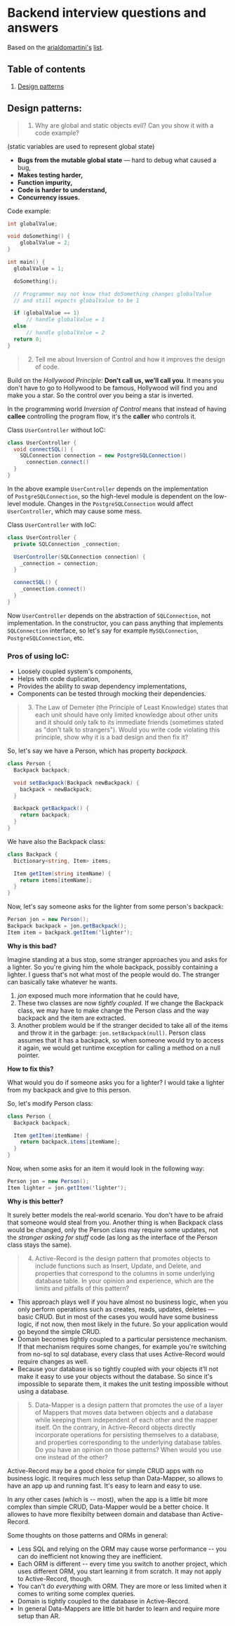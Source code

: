 # Backend interview questions and answers

Based on the [arialdomartini's](https://github.com/arialdomartini) [list](https://github.com/arialdomartini/Back-End-Developer-Interview-Questions#patterns).

## Table of contents

1. [Design patterns](#patterns)

## <a name='patterns'>Design patterns:</a>

> 1.  Why are global and static objects evil? Can you show it with a code example?

(static variables are used to represent global state)

- **Bugs from the mutable global state** — hard to debug what caused a bug,
- **Makes testing harder,**
- **Function impurity,**
- **Code is harder to understand,**
- **Concurrency issues.**

Code example:

```c
int globalValue;

void doSomething() {
    globalValue = 2;
}

int main() {
  globalValue = 1;

  doSomething();

  // Programmer may not know that doSomething changes globalValue
  // and still expects globalValue to be 1

  if (globalValue == 1)
      // handle globalValue = 1
  else
      // handle globalValue = 2
  return 0;
}
```

> 2. Tell me about Inversion of Control and how it improves the design of code.

Build on the _Hollywood Principle:_ **Don’t call us, we’ll call you**. It means you don't have to go to Hollywood to be famous, Hollywood will find you and make you a star. So the control over you being a star is inverted.

In the programming world _Inversion of Control_ means that instead of having **callee** controlling the program flow, it's the **caller** who controls it.

Class `UserController` without IoC:

```c#
class UserController {
  void connectSQL() {
    SQLConnection connection = new PostgreSQLConnection()
      connection.connect()
  }
}
```

In the above example `UserController` depends on the implementation of `PostgreSQLConnection`, so the high-level module is dependent on the low-level module. Changes in the `PostgreSQLConnection` would affect `UserController`, which may cause some mess.

Class `UserController` with IoC:

```c#
class UserController {
  private SQLConnection _connection;

  UserController(SQLConnection connection) {
    _connection = connection;
  }

  connectSQL() {
    _connection.connect()
  }
}
```

Now `UserController` depends on the abstraction of `SQLConnection`, not implementation. In the constructor, you can pass anything that implements `SQLConnection` interface, so let's say for example `MySQLConnection`, `PostgreSQLConnection`, etc.

### Pros of using IoC:

- Loosely coupled system's components,
- Helps with code duplication,
- Provides the ability to swap dependency implementations,
- Components can be tested through mocking their dependencies.

> 3. The Law of Demeter (the Principle of Least Knowledge) states that each unit should have only limited knowledge about other units and it should only talk to its immediate friends (sometimes stated as "don't talk to strangers"). Would you write code violating this principle, show why it is a bad design and then fix it?

So, let's say we have a Person, which has property _backpack_.

```c#
class Person {
  Backpack backpack;

  void setBackpack(Backpack newBackpack) {
    backpack = newBackpack;
  }

  Backpack getBackpack() {
    return backpack;
  }
}
```

We have also the Backpack class:

```c#
class Backpack {
  Dictionary<string, Item> items;

  Item getItem(string itemName) {
    return items[itemName];
  }
}
```

Now, let's say someone asks for the lighter from some person's backpack:

```c#
Person jon = new Person();
Backpack backpack = jon.getBackpack();
Item item = backpack.getItem('lighter');
```

**Why is this bad?**

Imagine standing at a bus stop, some stranger approaches you and asks for a lighter. So you're giving him the whole backpack, possibly containing a lighter. I guess that's not what most of the people would do. The stranger can basically take whatever he wants.

1. _jon_ exposed much more information that he could have,
2. These two classes are now _tightly coupled._ If we change the Backpack class, we may
   have to make change the Person class and the way backpack and the item are extracted.
3. Another problem would be if the stranger decided to take all of the items and throw it in the garbage: `jon.setBackpack(null)`. Person class assumes that it has a backpack, so when someone would try to access it again, we would get runtime exception for calling a method on a null pointer.

**How to fix this?**

What would you do if someone asks you for a lighter? I would take a lighter from my backpack and give to this person.

So, let's modify Person class:

```c#
class Person {
  Backpack backpack;

  Item getItem(itemName) {
    return backpack.items[itemName];
  }
}
```

Now, when some asks for an item it would look in the following way:

```c#
Person jon = new Person();
Item lighter = jon.getItem('lighter');
```

**Why is this better?**

It surely better models the real-world scenario. You don't have to be afraid that someone would steal from you. Another thing is when Backpack class would be changed, only the Person class may require some updates, not the _stranger asking for stuff_ code (as long as the interface of the Person class stays the same).

> 4. Active-Record is the design pattern that promotes objects to include functions such as Insert, Update, and Delete, and properties that correspond to the columns in some underlying database table. In your opinion and experience, which are the limits and pitfalls of this pattern?

- This approach plays well if you have almost no business logic, when you only perform operations such as creates, reads, updates, deletes — basic CRUD. But in most of the cases you would have some business logic, if not now, then most likely in the future. So your application would go beyond the simple CRUD.
- Domain becomes tightly coupled to a particular persistence mechanism. If that mechanism requires some changes, for example you're switching from no-sql to sql database, every class that uses Active-Record would require changes as well.
- Because your database is so tightly coupled with your objects it’ll not make it easy to use your objects without the database. So since it's impossible to separate them, it makes the unit testing impossible without using a database.

> 5. Data-Mapper is a design pattern that promotes the use of a layer of Mappers that moves data between objects and a database while keeping them independent of each other and the mapper itself. On the contrary, in Active-Record objects directly incorporate operations for persisting themselves to a database, and properties corresponding to the underlying database tables. Do you have an opinion on those patterns? When would you use one instead of the other?

Active-Record may be a good choice for simple CRUD apps with no business logic. It requires much less setup than Data-Mapper, so allows to have an app up and running fast. It's easy to learn and easy to use.

In any other cases (which is -- most), when the app is a little bit more complex than simple CRUD, Data-Mapper would be a better choice. It allowes to have more flexibilty between domain and database than Active-Record.

Some thoughts on those patterns and ORMs in general:

- Less SQL and relying on the ORM may cause worse performance -- you can do inefficient not knowing they are inefficient.
- Each ORM is different -- every time you switch to another project, which uses different ORM, you start learning it from scratch. It may not apply to Active-Record, though.
- You can't do _everything_ with ORM. They are more or less limited when it comes to writing some complex queries.
- Domain is tightly coupled to the database in Active-Record.
- In general Data-Mappers are little bit harder to learn and require more setup than AR.

